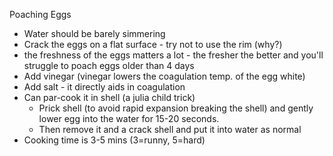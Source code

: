 ﻿Poaching Eggs

- Water should be barely simmering
- Crack the eggs on a flat surface - try not to use the rim (why?)
- the freshness of the eggs matters a lot - the fresher the better and you'll
  struggle to poach eggs older than 4 days
- Add vinegar (vinegar lowers the coagulation temp. of the egg white)
- Add salt - it directly aids in coagulation
- Can par-cook it in shell (a julia child trick)
    - Prick shell (to avoid rapid expansion breaking the shell) and gently lower
      egg into the water for 15-20 seconds.
    - Then remove it and a crack shell and put it into water as normal
- Cooking time is 3-5 mins (3=runny, 5=hard)
